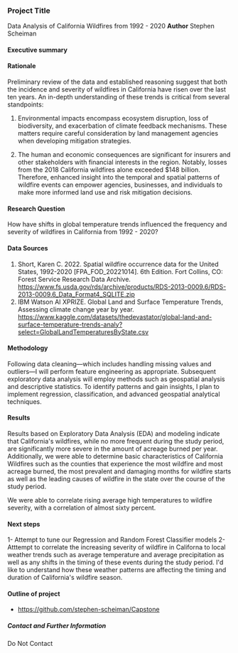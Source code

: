### Project Title
Data Analysis of California Wildfires from 1992 - 2020
**Author**
Stephen Scheiman
#### Executive summary

#### Rationale
Preliminary review of the data and established reasoning suggest that both the incidence and severity of wildfires in California have risen over the last ten years. An in-depth understanding of these trends is critical from several standpoints:

1.	Environmental impacts encompass ecosystem disruption, loss of biodiversity, and exacerbation of climate feedback mechanisms. These matters require careful consideration by land management agencies when developing mitigation strategies.

2.	The human and economic consequences are significant for insurers and other stakeholders with financial interests in the region. Notably, losses from the 2018 California wildfires alone exceeded $148 billion. Therefore, enhanced insight into the temporal and spatial patterns of wildfire events can empower agencies, businesses, and individuals to make more informed land use and risk mitigation decisions.


#### Research Question
How have shifts in global temperature trends influenced the frequency and severity of wildfires in California from 1992 - 2020?

#### Data Sources
1.	Short, Karen C. 2022. Spatial wildfire occurrence data for the United States, 1992-2020 [FPA_FOD_20221014]. 6th Edition. Fort Collins, CO: Forest Service Research Data Archive. https://www.fs.usda.gov/rds/archive/products/RDS-2013-0009.6/RDS-2013-0009.6_Data_Format4_SQLITE.zip
2.  IBM Watson AI XPRIZE. Global Land and Surface Temperature Trends, Assessing climate change year by year. https://www.kaggle.com/datasets/thedevastator/global-land-and-surface-temperature-trends-analy?select=GlobalLandTemperaturesByState.csv

#### Methodology
Following data cleaning—which includes handling missing values and outliers—I will perform feature engineering as appropriate. Subsequent exploratory data analysis will employ methods such as geospatial analysis and descriptive statistics. To identify patterns and gain insights, I plan to implement regression, classification, and advanced geospatial analytical techniques.

#### Results
Results based on Exploratory Data Analysis (EDA) and modeling indicate that California's wildfires, while no more frequent during the study period, are significantly more severe in the amount of acreage burned per year. Additionally, we were able to determine basic characteristics of California Wildfires such as the counties that experience the most wildfire and most acreage burned, the most prevalent and damaging months for wildfire starts as well as the leading causes of wildfire in the state over the course of the study period.

We were able to correlate rising average high temperatures to wildfire severity, with a correlation of almost sixty percent. 

#### Next steps
1- Attempt to tune our Regression and Random Forest Classifier models
2- Atttempt to correlate the increasing severity of wildfire in Californa to local weather trends such as average temperature and average precipitation as well as any shifts in the timing of these events during the study period. I'd like to understand how these weather patterns are affecting the timing and duration of California's wildfire season.

#### Outline of project

- https://github.com/stephen-scheiman/Capstone


##### Contact and Further Information
Do Not Contact